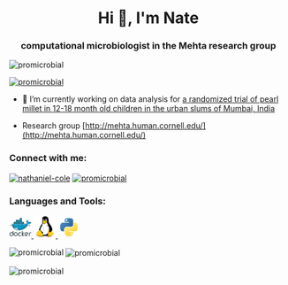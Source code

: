 <h1 align="center">Hi 👋, I'm Nate</h1>
<h3 align="center">computational microbiologist in the Mehta research group</h3>

<p align="left"> <img src="https://komarev.com/ghpvc/?username=promicrobial&label=Profile%20views&color=0e75b6&style=flat" alt="promicrobial" /> </p>

<p align="left"> <a href="https://github.com/ryo-ma/github-profile-trophy"><img src="https://github-profile-trophy.vercel.app/?username=promicrobial" alt="promicrobial" /></a> </p>

- 🔭 I’m currently working on data analysis for [a randomized trial of pearl millet in 12-18 month old children in the urban slums of Mumbai, India](https://clinicaltrials.gov/ct2/show/NCT02233764)

- Research group [http://mehta.human.cornell.edu/](http://mehta.human.cornell.edu/)

<h3 align="left">Connect with me:</h3>
<p align="left">
<a href="https://linkedin.com/in/nathaniel-cole" target="blank"><img align="center" src="https://raw.githubusercontent.com/rahuldkjain/github-profile-readme-generator/master/src/images/icons/Social/linked-in-alt.svg" alt="nathaniel-cole" height="30" width="40" /></a>
<a href="https://stackoverflow.com/users/promicrobial" target="blank"><img align="center" src="https://raw.githubusercontent.com/rahuldkjain/github-profile-readme-generator/master/src/images/icons/Social/stack-overflow.svg" alt="promicrobial" height="30" width="40" /></a>
</p>

<h3 align="left">Languages and Tools:</h3>
<p align="left"> <a href="https://www.docker.com/" target="_blank" rel="noreferrer"> <img src="https://raw.githubusercontent.com/devicons/devicon/master/icons/docker/docker-original-wordmark.svg" alt="docker" width="40" height="40"/> </a> <a href="https://www.linux.org/" target="_blank" rel="noreferrer"> <img src="https://raw.githubusercontent.com/devicons/devicon/master/icons/linux/linux-original.svg" alt="linux" width="40" height="40"/> </a> <a href="https://www.python.org" target="_blank" rel="noreferrer"> <img src="https://raw.githubusercontent.com/devicons/devicon/master/icons/python/python-original.svg" alt="python" width="40" height="40"/> </a> </p>

<p><img align="left" src="https://github-readme-stats.vercel.app/api/top-langs?username=promicrobial&show_icons=true&locale=en&layout=compact" alt="promicrobial" /></p>

<p>&nbsp;<img align="center" src="https://github-readme-stats.vercel.app/api?username=promicrobial&show_icons=true&theme=cobalt&locale=en" alt="promicrobial" /></p>

<p><img align="center" src="https://github-readme-streak-stats.herokuapp.com/?user=promicrobial&" alt="promicrobial" /></p>
